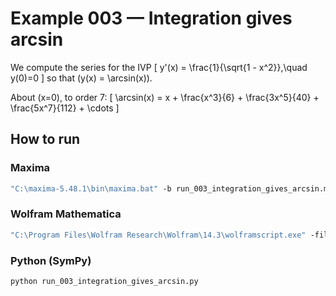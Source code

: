 # Example 003 — Integration gives arcsin

We compute the series for the IVP
\[
y'(x) = \frac{1}{\sqrt{1 - x^2}},\quad y(0)=0
\]
so that \(y(x) = \arcsin(x)\).

About \(x=0\), to order 7:
\[
\arcsin(x) = x + \frac{x^3}{6} + \frac{3x^5}{40} + \frac{5x^7}{112} + \cdots
\]

## How to run

### Maxima
```bat
"C:\maxima-5.48.1\bin\maxima.bat" -b run_003_integration_gives_arcsin.mac
````

### Wolfram Mathematica

```bat
"C:\Program Files\Wolfram Research\Wolfram\14.3\wolframscript.exe" -file run_003_integration_gives_arcsin.wl
```

### Python (SymPy)

```bat
python run_003_integration_gives_arcsin.py
```
